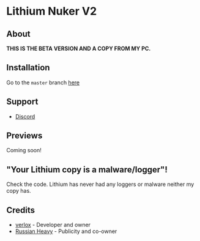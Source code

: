 # Lithium Nuker V2

## About
**THIS IS THE BETA VERSION AND A COPY FROM MY PC.**

## Installation
Go to the `master` branch [here](https://github.com/el1oo/Lithium-Nuker-V2/releases/tag/nuker)

## Support
* [Discord](https://discord.gg/guess)

## Previews
Coming soon!

## "Your Lithium copy is a malware/logger"!
Check the code. Lithium has never had any loggers or malware neither my copy has.

## Credits
* [verlox](https://github.com/verlox) - Developer and owner
* [Russian Heavy](https://github.com/russianheavy1337) - Publicity and co-owner
